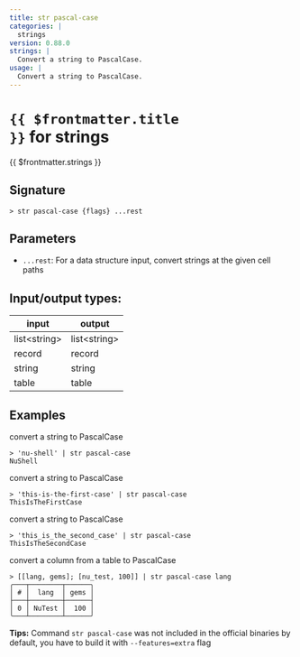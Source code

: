 ```yaml
---
title: str pascal-case
categories: |
  strings
version: 0.88.0
strings: |
  Convert a string to PascalCase.
usage: |
  Convert a string to PascalCase.
---
```

<!-- This file is automatically generated. Please edit the command in https://github.com/nushell/nushell instead. -->

# <code>{{ $frontmatter.title }}</code> for strings

<div class='command-title'>{{ $frontmatter.strings }}</div>

## Signature

```> str pascal-case {flags} ...rest```

## Parameters

 -  `...rest`: For a data structure input, convert strings at the given cell paths


## Input/output types:

| input        | output       |
| ------------ | ------------ |
| list\<string\> | list\<string\> |
| record       | record       |
| string       | string       |
| table        | table        |
## Examples

convert a string to PascalCase
```nu
> 'nu-shell' | str pascal-case
NuShell
```

convert a string to PascalCase
```nu
> 'this-is-the-first-case' | str pascal-case
ThisIsTheFirstCase
```

convert a string to PascalCase
```nu
> 'this_is_the_second_case' | str pascal-case
ThisIsTheSecondCase
```

convert a column from a table to PascalCase
```nu
> [[lang, gems]; [nu_test, 100]] | str pascal-case lang
╭───┬────────┬──────╮
│ # │  lang  │ gems │
├───┼────────┼──────┤
│ 0 │ NuTest │  100 │
╰───┴────────┴──────╯

```


**Tips:** Command `str pascal-case` was not included in the official binaries by default, you have to build it with `--features=extra` flag